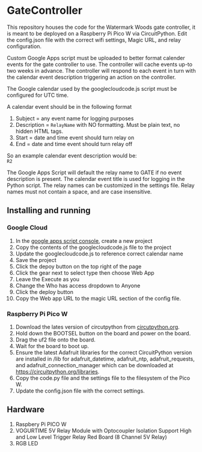 # GateController
This repository houses the code for the Watermark Woods gate controller, it is meant to be deployed on a Raspberry Pi Pico W via CircuitPython.
Edit the config.json file with the correct wifi settings, Magic URL, and relay configuration.

Custom Google Apps script must be uploaded to better format calender events for the gate controller to use.
The controller will cache events up-to two weeks in advance.
The controller will respond to each event in turn with the calendar event description triggering an action on the controller.

The Google calendar used by the googlecloudcode.js script must be configured for UTC time.

A calendar event should be in the following format
1. Subject = any event name for logging purposes
2. Description = ```RelayName``` with NO formatting. Must be plain text, no hidden HTML tags.
3. Start = date and time event should turn relay on
4. End = date and time event should turn relay off

So an example calendar event description would be:  
```R2```

The Google Apps Script will default the relay name to GATE if no event description is present. The calendar event title is used for logging in the Python script. The relay names can be customized in the settings file. Relay names must not contain a space, and are case insensitive.

## Installing and running
### Google Cloud
1. In the [google apps script console](https://www.google.com/script/start/), create a new project
2. Copy the contents of the googlecloudcode.js file to the project
3. Update the googlecloudcode.js to reference correct calendar name
4. Save the project
5. Click the depoy button on the top right of the page
6. Click the gear next to select type then choose Web App
7. Leave the Execute as you
8. Change the Who has access dropdown to Anyone
9. Click the deploy button
10. Copy the Web app URL to the magic URL section of the config file.
### Raspberry Pi Pico W
1. Download the lates version of circutpython from [circutpython.org](https://circuitpython.org/board/raspberry_pi_pico_w/).
2. Hold down the BOOTSEL button on the board and power on the board.
3. Drag the uf2 file onto the board.
4. Wait for the board to boot up.
5. Ensure the latest Adafruit libraries for the correct CircuitPython version are installed in /lib for adafruit_datetime, adafruit_ntp, adafruit_requests, and adafruit_connection_manager which can be downloaded at https://circuitpython.org/libraries.
6. Copy the code.py file and the settings file to the filesystem of the Pico W.
7. Update the config.json file with the correct settings.

## Hardware
1. Raspbery Pi PICO W
2. VOGURTIME 5V Relay Module with Optocoupler Isolation Support High and Low Level Trigger Relay Red Board (8 Channel 5V Relay) 
3. RGB LED
